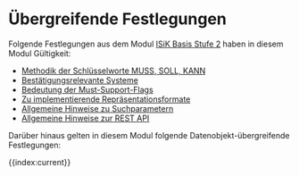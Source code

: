 # Übergreifende Festlegungen

Folgende Festlegungen aus dem Modul [ISiK Basis Stufe 2](https://simplifier.net/guide/implementierungsleitfadenisik-basismodul/ImplementationGuide-markdown-Einfuehrung?version=current) haben in diesem Modul Gültigkeit: 
* [Methodik der Schlüsselworte MUSS, SOLL, KANN](https://simplifier.net/guide/implementierungsleitfadenisik-basismodul/I-markdown-UebergreifendeFestlegungen-UebergreifendeFestlegungen-Methodik?version=current)
* [Bestätigungsrelevante Systeme](https://simplifier.net/guide/implementierungsleitfadenisik-basismodul/I-m-U-UebergreifendeFestlegungen-BestaetigungsrelevanteSysteme?version=current)
* [Bedeutung der Must-Support-Flags](https://simplifier.net/guide/implementierungsleitfadenisik-basismodul/I-m-U-UebergreifendeFestlegungen-Must-Support-Flags?version=current)
* [Zu implementierende Repräsentationsformate](https://simplifier.net/guide/implementierungsleitfadenisik-basismodul/I-m-U-UebergreifendeFestlegungen-Repraesentationsformate?version=current)
* [Allgemeine Hinweise zu Suchparametern](https://simplifier.net/guide/implementierungsleitfadenisik-basismodul/I-m-UebergreifendeFestlegungen-UebergreifendeFestlegungen-Suchparameter?version=current)
* [Allgemeine Hinweise zur REST API](https://simplifier.net/guide/implementierungsleitfadenisik-basismodul/I-markdown-UebergreifendeFestlegungen-UebergreifendeFestlegungen-Rest?version=current)

Darüber hinaus gelten in diesem Modul folgende Datenobjekt-übergreifende Festlegungen:

{{index:current}}
